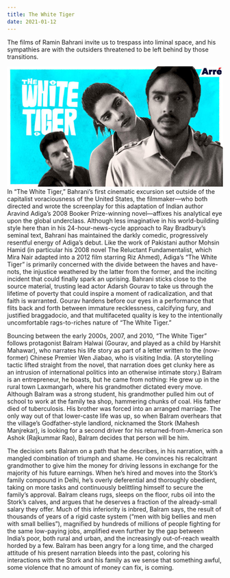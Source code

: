 ```yaml
---
title: The White Tiger
date: 2021-01-12
---
```


The films of Ramin Bahrani invite us to trespass into liminal space, and his sympathies are with the outsiders threatened to be left behind by those transitions.

<!--more-->
![White Tiger Movie photo](./white-tiger.jpg)
In “The White Tiger,” Bahrani’s first cinematic excursion set outside of the capitalist voraciousness of the United States, the filmmaker—who both directed and wrote the screenplay for this adaptation of Indian author Aravind Adiga’s 2008 Booker Prize-winning novel—affixes his analytical eye upon the global underclass. Although less imaginative in his world-building style here than in his 24-hour-news-cycle approach to Ray Bradbury’s seminal text, Bahrani has maintained the darkly comedic, progressively resentful energy of Adiga’s debut. Like the work of Pakistani author Mohsin Hamid (in particular his 2008 novel The Reluctant Fundamentalist, which Mira Nair adapted into a 2012 film starring Riz Ahmed), Adiga’s “The White Tiger” is primarily concerned with the divide between the haves and have-nots, the injustice weathered by the latter from the former, and the inciting incident that could finally spark an uprising. Bahrani sticks close to the source material, trusting lead actor Adarsh Gourav to take us through the lifetime of poverty that could inspire a moment of radicalization, and that faith is warranted. Gourav hardens before our eyes in a performance that flits back and forth between immature recklessness, calcifying fury, and justified braggadocio, and that multifaceted quality is key to the intentionally uncomfortable rags-to-riches nature of “The White Tiger.”

Bouncing between the early 2000s, 2007, and 2010, “The White Tiger” follows protagonist Balram Halwai (Gourav, and played as a child by Harshit Mahawar), who narrates his life story as part of a letter written to the (now-former) Chinese Premier Wen Jiabao, who is visiting India. (A storytelling tactic lifted straight from the novel, that narration does get clunky here as an intrusion of international politics into an otherwise intimate story.) Balram is an entrepreneur, he boasts, but he came from nothing: He grew up in the rural town Laxmangarh, where his grandmother dictated every move. Although Balram was a strong student, his grandmother pulled him out of school to work at the family tea shop, hammering chunks of coal. His father died of tuberculosis. His brother was forced into an arranged marriage. The only way out of that lower-caste life was up, so when Balram overhears that the village’s Godfather-style landlord, nicknamed the Stork (Mahesh Manjrekar), is looking for a second driver for his returned-from-America son Ashok (Rajkummar Rao), Balram decides that person will be him.

The decision sets Balram on a path that he describes, in his narration, with a mangled combination of triumph and shame. He convinces his recalcitrant grandmother to give him the money for driving lessons in exchange for the majority of his future earnings. When he’s hired and moves into the Stork’s family compound in Delhi, he’s overly deferential and thoroughly obedient, taking on more tasks and continuously belittling himself to secure the family’s approval. Balram cleans rugs, sleeps on the floor, rubs oil into the Stork’s calves, and argues that he deserves a fraction of the already-small salary they offer. Much of this inferiority is inbred, Balram says, the result of thousands of years of a rigid caste system (“men with big bellies and men with small bellies”), magnified by hundreds of millions of people fighting for the same low-paying jobs, amplified even further by the gap between India’s poor, both rural and urban, and the increasingly out-of-reach wealth horded by a few. Balram has been angry for a long time, and the charged attitude of his present narration bleeds into the past, coloring his interactions with the Stork and his family as we sense that something awful, some violence that no amount of money can fix, is coming.
